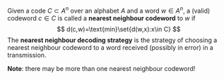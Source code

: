 Given a code $C\subset A^{n}$ over an alphabet $A$ and a word $w\in A^{n}$, a (valid) codeword $c\in C$ is called a **nearest neighbour codeword** to $w$ if
$$
d(c,w)=\text{min}\set{d(w,x):x\in C}
$$
The **nearest neighbour decoding strategy** is the strategy of choosing a nearest neighbour codeword to a word received (possibly in error) in a transmission.

**Note**: there may be more than one nearest neighbour codeword!
